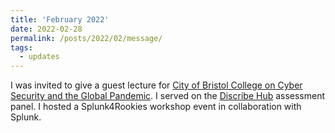 ```yaml
---
title: 'February 2022'
date: 2022-02-28
permalink: /posts/2022/02/message/
tags:
  - updates
---
```


I was invited to give a guest lecture for [City of Bristol College on Cyber Security and the Global Pandemic](http://www.cems.uwe.ac.uk/~pa-legg/talks/20220202-cob_pandemic_talk.slides.html). I served on the [Discribe Hub](https://www.discribehub.org/) assessment panel. I hosted a Splunk4Rookies workshop event in collaboration with Splunk.
